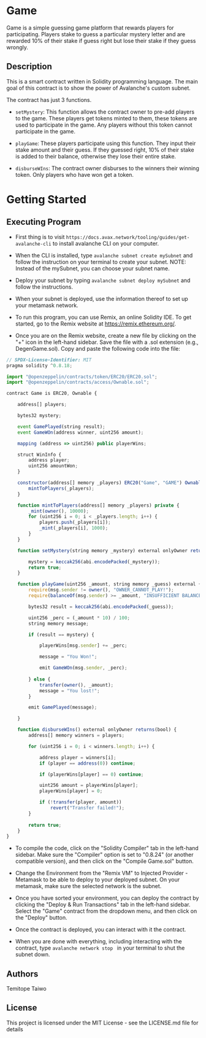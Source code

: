# Game

Game is a simple guessing game platform that rewards players for participating. Players stake to guess a particular mystery letter and are rewarded 10% of their stake if guess right but lose their stake if they guess wrongly.

## Description

This is a smart contract written in Solidity programming language. The main goal of this contract is to show the power of Avalanche's custom subnet.

The contract has just 3 functions.

- ```setMystery```: This function allows the contract owner to pre-add players to the game. These players get tokens minted to them, these tokens are used to participate in the game. Any players without this token cannot participate in the game.

- ```playGame```: These players participate using this function. They input their stake amount and their guess. If they guessed right, 10% of their stake is added to their balance, otherwise they lose their entire stake.

- ```disburseWIns```: The contract owner disburses to the winners their winning token. Only players who have won get a token.


# Getting Started

## Executing Program

- First thing is to visit ```https://docs.avax.network/tooling/guides/get-avalanche-cli``` to install avalanche CLI on your computer.

- When the CLI is installed, type ```avalanche subnet create mySubnet``` and follow the instruction on your terminal to create your subnet. NOTE: Instead of the mySubnet, you can choose your subnet name.

- Deploy your subnet by typing ```avalanche subnet deploy mySubnet``` and follow the instructions.

- When your subnet is deployed, use the information thereof to set up your metamask network.

- To run this program, you can use Remix, an online Solidity IDE. To get started, go to the Remix website at https://remix.ethereum.org/.

- Once you are on the Remix website, create a new file by clicking on the "+" icon in the left-hand sidebar. Save the file with a .sol extension (e.g., DegenGame.sol). Copy and paste the following code into the file:

```javascript
// SPDX-License-Identifier: MIT
pragma solidity ^0.8.18;

import "@openzeppelin/contracts/token/ERC20/ERC20.sol";
import "@openzeppelin/contracts/access/Ownable.sol";

contract Game is ERC20, Ownable {

    address[] players;

    bytes32 mystery;

    event GamePlayed(string result);
    event GameWOn(address winner, uint256 amount);

    mapping (address => uint256) public playerWins;

    struct WinInfo {
        address player;
        uint256 amountWon;
    }

    constructor(address[] memory _players) ERC20("Game", "GAME") Ownable(msg.sender) {
        mintToPlayers(_players);
    }

    function mintToPlayers(address[] memory _players) private {
        _mint(owner(), 10000);
        for (uint256 i = 0; i < _players.length; i++) {
            players.push(_players[i]);
            _mint(_players[i], 1000);
        }
    }

    function setMystery(string memory _mystery) external onlyOwner returns(bool) {

        mystery = keccak256(abi.encodePacked(_mystery));
        return true;
    }

    function playGame(uint256 _amount, string memory _guess) external {
        require(msg.sender != owner(), "OWNER_CANNOT_PLAY!");
        require(balanceOf(msg.sender) >= _amount, "INSUFFICIENT BALANCE");

        bytes32 result = keccak256(abi.encodePacked(_guess));

        uint256 _perc = (_amount * 10) / 100;
        string memory message;

        if (result == mystery) {

            playerWins[msg.sender] += _perc;

            message = "You Won!";

            emit GameWOn(msg.sender, _perc);
            
        } else {
            transfer(owner(), _amount);
            message = "You lost!";
        }

        emit GamePlayed(message);

    }

    function disburseWIns() external onlyOwner returns(bool) {
        address[] memory winners = players;

        for (uint256 i = 0; i < winners.length; i++) {

            address player = winners[i];
            if (player == address(0)) continue;

            if (playerWins[player] == 0) continue;

            uint256 amount = playerWins[player];
            playerWins[player] = 0;

            if (!transfer(player, amount)) 
                revert("Transfer failed!");
        }
        
        return true;
    }
}
```

- To compile the code, click on the "Solidity Compiler" tab in the left-hand sidebar. Make sure the "Compiler" option is set to "0.8.24" (or another compatible version), and then click on the "Compile Game.sol" button.
 
- Change the Environment from the "Remix VM" to Injected Provider - Metamask to be able to deploy to your deployed subnet. On your metamask, make sure the selected network is the subnet.
 
- Once you have sorted your environment, you can deploy the contract by clicking the "Deploy & Run Transactions" tab in the left-hand sidebar. Select the "Game" contract from the dropdown menu, and then click on the "Deploy" button.
 
- Once the contract is deployed, you can interact with it the contract.

- When you are done with everything, including interacting with the contract, type  ```avalanche network stop ``` in your terminal to shut the subnet down.

## Authors
Temitope Taiwo

## License
This project is licensed under the MIT License - see the LICENSE.md file for details
